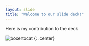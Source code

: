 ```yaml
---
layout: slide
title: "Welcome to our slide deck!"
---
```


Here is my contribution to the deck

![boxertocat](https://octodex.github.com/images/boxertocat_octodex.jpg)
{: .center}
